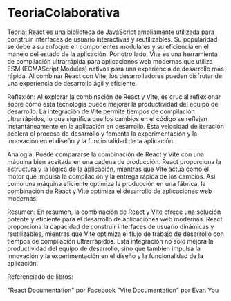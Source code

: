 # TeoriaColaborativa

Teoría:
React es una biblioteca de JavaScript ampliamente utilizada para construir interfaces de usuario interactivas y reutilizables. Su popularidad se debe a su enfoque en componentes modulares y su eficiencia en el manejo del estado de la aplicación. Por otro lado, Vite es una herramienta de compilación ultrarrápida para aplicaciones web modernas que utiliza ESM (ECMAScript Modules) nativos para una experiencia de desarrollo más rápida. Al combinar React con Vite, los desarrolladores pueden disfrutar de una experiencia de desarrollo ágil y eficiente.

Reflexión:
Al explorar la combinación de React y Vite, es crucial reflexionar sobre cómo esta tecnología puede mejorar la productividad del equipo de desarrollo. La integración de Vite permite tiempos de compilación ultrarrápidos, lo que significa que los cambios en el código se reflejan instantáneamente en la aplicación en desarrollo. Esta velocidad de iteración acelera el proceso de desarrollo y fomenta la experimentación y la innovación en el diseño y la funcionalidad de la aplicación.

Analogía:
Puede compararse la combinación de React y Vite con una máquina bien aceitada en una cadena de producción. React proporciona la estructura y la lógica de la aplicación, mientras que Vite actúa como el motor que impulsa la compilación y la entrega rápida de los cambios. Así como una máquina eficiente optimiza la producción en una fábrica, la combinación de React y Vite optimiza el desarrollo de aplicaciones web modernas.

Resumen:
En resumen, la combinación de React y Vite ofrece una solución potente y eficiente para el desarrollo de aplicaciones web modernas. React proporciona la capacidad de construir interfaces de usuario dinámicas y reutilizables, mientras que Vite optimiza el flujo de trabajo de desarrollo con tiempos de compilación ultrarrápidos. Esta integración no solo mejora la productividad del equipo de desarrollo, sino que también impulsa la innovación y la experimentación en el diseño y la funcionalidad de la aplicación.

Referenciado de libros:

"React Documentation" por Facebook
"Vite Documentation" por Evan You
